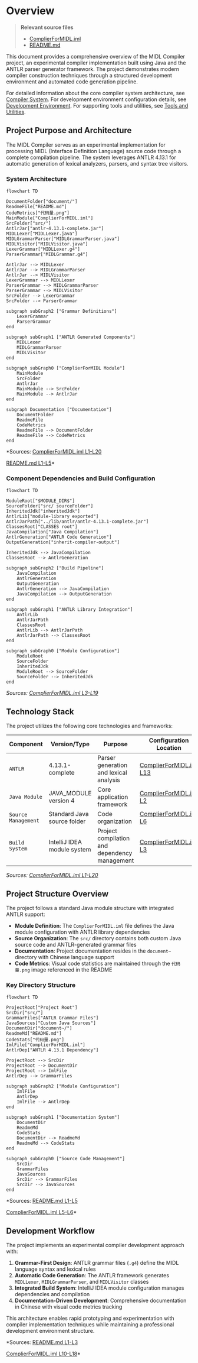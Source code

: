 # Overview

> **Relevant source files**
> * [ComplierForMIDL.iml](https://github.com/yanzhe-Xiao/My-First-Complier-Work/blob/f0d8f425/ComplierForMIDL.iml)
> * [README.md](https://github.com/yanzhe-Xiao/My-First-Complier-Work/blob/f0d8f425/README.md)

This document provides a comprehensive overview of the MIDL Compiler project, an experimental compiler implementation built using Java and the ANTLR parser generator framework. The project demonstrates modern compiler construction techniques through a structured development environment and automated code generation pipeline.

For detailed information about the core compiler system architecture, see [Compiler System](/yanzhe-Xiao/My-First-Complier-Work/2-compiler-system). For development environment configuration details, see [Development Environment](/yanzhe-Xiao/My-First-Complier-Work/3-development-environment). For supporting tools and utilities, see [Tools and Utilities](/yanzhe-Xiao/My-First-Complier-Work/4-tools-and-utilities).

## Project Purpose and Architecture

The MIDL Compiler serves as an experimental implementation for processing MIDL (Interface Definition Language) source code through a complete compilation pipeline. The system leverages ANTLR 4.13.1 for automatic generation of lexical analyzers, parsers, and syntax tree visitors.

### System Architecture

```mermaid
flowchart TD

DocumentFolder["document/"]
ReadmeFile["README.md"]
CodeMetrics["代码量.png"]
MainModule["ComplierForMIDL.iml"]
SrcFolder["src/"]
AntlrJar["antlr-4.13.1-complete.jar"]
MIDLLexer["MIDLLexer.java"]
MIDLGrammarParser["MIDLGrammarParser.java"]
MIDLVisitor["MIDLVisitor.java"]
LexerGrammar["MIDLLexer.g4"]
ParserGrammar["MIDLGrammar.g4"]

AntlrJar --> MIDLLexer
AntlrJar --> MIDLGrammarParser
AntlrJar --> MIDLVisitor
LexerGrammar --> MIDLLexer
ParserGrammar --> MIDLGrammarParser
ParserGrammar --> MIDLVisitor
SrcFolder --> LexerGrammar
SrcFolder --> ParserGrammar

subgraph subGraph2 ["Grammar Definitions"]
    LexerGrammar
    ParserGrammar
end

subgraph subGraph1 ["ANTLR Generated Components"]
    MIDLLexer
    MIDLGrammarParser
    MIDLVisitor
end

subgraph subGraph0 ["ComplierForMIDL Module"]
    MainModule
    SrcFolder
    AntlrJar
    MainModule --> SrcFolder
    MainModule --> AntlrJar
end

subgraph Documentation ["Documentation"]
    DocumentFolder
    ReadmeFile
    CodeMetrics
    ReadmeFile --> DocumentFolder
    ReadmeFile --> CodeMetrics
end
```

*Sources: [ComplierForMIDL.iml L1-L20](https://github.com/yanzhe-Xiao/My-First-Complier-Work/blob/f0d8f425/ComplierForMIDL.iml#L1-L20)

 [README.md L1-L5](https://github.com/yanzhe-Xiao/My-First-Complier-Work/blob/f0d8f425/README.md#L1-L5)*

### Component Dependencies and Build Configuration

```mermaid
flowchart TD

ModuleRoot["$MODULE_DIR$"]
SourceFolder["src/ sourceFolder"]
InheritedJdk["inheritedJdk"]
AntlrLib["module-library exported"]
AntlrJarPath["../lib/antlr/antlr-4.13.1-complete.jar"]
ClassesRoot["CLASSES root"]
JavaCompilation["Java Compilation"]
AntlrGeneration["ANTLR Code Generation"]
OutputGeneration["inherit-compiler-output"]

InheritedJdk --> JavaCompilation
ClassesRoot --> AntlrGeneration

subgraph subGraph2 ["Build Pipeline"]
    JavaCompilation
    AntlrGeneration
    OutputGeneration
    AntlrGeneration --> JavaCompilation
    JavaCompilation --> OutputGeneration
end

subgraph subGraph1 ["ANTLR Library Integration"]
    AntlrLib
    AntlrJarPath
    ClassesRoot
    AntlrLib --> AntlrJarPath
    AntlrJarPath --> ClassesRoot
end

subgraph subGraph0 ["Module Configuration"]
    ModuleRoot
    SourceFolder
    InheritedJdk
    ModuleRoot --> SourceFolder
    SourceFolder --> InheritedJdk
end
```

*Sources: [ComplierForMIDL.iml L3-L19](https://github.com/yanzhe-Xiao/My-First-Complier-Work/blob/f0d8f425/ComplierForMIDL.iml#L3-L19)*

## Technology Stack

The project utilizes the following core technologies and frameworks:

| Component | Version/Type | Purpose | Configuration Location |
| --- | --- | --- | --- |
| `ANTLR` | 4.13.1-complete | Parser generation and lexical analysis | [ComplierForMIDL.iml L13](https://github.com/yanzhe-Xiao/My-First-Complier-Work/blob/f0d8f425/ComplierForMIDL.iml#L13-L13) |
| `Java Module` | JAVA_MODULE version 4 | Core application framework | [ComplierForMIDL.iml L2](https://github.com/yanzhe-Xiao/My-First-Complier-Work/blob/f0d8f425/ComplierForMIDL.iml#L2-L2) |
| `Source Management` | Standard Java source folder | Code organization | [ComplierForMIDL.iml L6](https://github.com/yanzhe-Xiao/My-First-Complier-Work/blob/f0d8f425/ComplierForMIDL.iml#L6-L6) |
| `Build System` | IntelliJ IDEA module system | Project compilation and dependency management | [ComplierForMIDL.iml L3](https://github.com/yanzhe-Xiao/My-First-Complier-Work/blob/f0d8f425/ComplierForMIDL.iml#L3-L3) |

*Sources: [ComplierForMIDL.iml L1-L20](https://github.com/yanzhe-Xiao/My-First-Complier-Work/blob/f0d8f425/ComplierForMIDL.iml#L1-L20)*

## Project Structure Overview

The project follows a standard Java module structure with integrated ANTLR support:

* **Module Definition**: The `ComplierForMIDL.iml` file defines the Java module configuration with ANTLR library dependencies
* **Source Organization**: The `src/` directory contains both custom Java source code and ANTLR-generated grammar files
* **Documentation**: Project documentation resides in the `document~` directory with Chinese language support
* **Code Metrics**: Visual code statistics are maintained through the `代码量.png` image referenced in the README

### Key Directory Structure

```mermaid
flowchart TD

ProjectRoot["Project Root"]
SrcDir["src/"]
GrammarFiles["ANTLR Grammar Files"]
JavaSources["Custom Java Sources"]
DocumentDir["document~/"]
ReadmeMd["README.md"]
CodeStats["代码量.png"]
ImlFile["ComplierForMIDL.iml"]
AntlrDep["ANTLR 4.13.1 Dependency"]

ProjectRoot --> SrcDir
ProjectRoot --> DocumentDir
ProjectRoot --> ImlFile
AntlrDep --> GrammarFiles

subgraph subGraph2 ["Module Configuration"]
    ImlFile
    AntlrDep
    ImlFile --> AntlrDep
end

subgraph subGraph1 ["Documentation System"]
    DocumentDir
    ReadmeMd
    CodeStats
    DocumentDir --> ReadmeMd
    ReadmeMd --> CodeStats
end

subgraph subGraph0 ["Source Code Management"]
    SrcDir
    GrammarFiles
    JavaSources
    SrcDir --> GrammarFiles
    SrcDir --> JavaSources
end
```

*Sources: [README.md L1-L5](https://github.com/yanzhe-Xiao/My-First-Complier-Work/blob/f0d8f425/README.md#L1-L5)

 [ComplierForMIDL.iml L5-L6](https://github.com/yanzhe-Xiao/My-First-Complier-Work/blob/f0d8f425/ComplierForMIDL.iml#L5-L6)*

## Development Workflow

The project implements an experimental compiler development approach with:

1. **Grammar-First Design**: ANTLR grammar files (`.g4`) define the MIDL language syntax and lexical rules
2. **Automatic Code Generation**: The ANTLR framework generates `MIDLLexer`, `MIDLGrammarParser`, and `MIDLVisitor` classes
3. **Integrated Build System**: IntelliJ IDEA module configuration manages dependencies and compilation
4. **Documentation-Driven Development**: Comprehensive documentation in Chinese with visual code metrics tracking

This architecture enables rapid prototyping and experimentation with compiler implementation techniques while maintaining a professional development environment structure.

*Sources: [README.md L1-L3](https://github.com/yanzhe-Xiao/My-First-Complier-Work/blob/f0d8f425/README.md#L1-L3)

 [ComplierForMIDL.iml L10-L18](https://github.com/yanzhe-Xiao/My-First-Complier-Work/blob/f0d8f425/ComplierForMIDL.iml#L10-L18)*